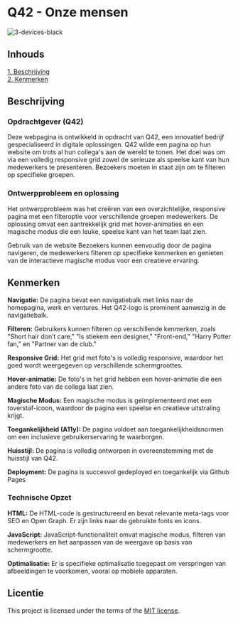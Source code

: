 # Q42 - Onze mensen
![3-devices-black](https://github.com/OvenMagnetron/the-startup-responsive-interactieve-website/assets/91184609/24e638a4-e914-49dd-be52-fd9e14a0f5e4)

## Inhouds
[1. Beschrijving](https://github.com/OvenMagnetron/the-startup-responsive-interactieve-website/blob/main/README.md#beschrijving)  
[2. Kenmerken](https://github.com/OvenMagnetron/the-startup-responsive-interactieve-website/blob/main/README.md#kenmerken)  

## Beschrijving
### Opdrachtgever (Q42)
Deze webpagina is ontwikkeld in opdracht van Q42, een innovatief bedrijf gespecialiseerd in digitale oplossingen. Q42 wilde een pagina op hun website om trots al hun collega's aan de wereld te tonen. Het doel was om via een volledig responsive grid zowel de serieuze als speelse kant van hun medewerkers te presenteren. Bezoekers moeten in staat zijn om te filteren op specifieke groepen.

### Ontwerpprobleem en oplossing
Het ontwerpprobleem was het creëren van een overzichtelijke, responsive pagina met een filteroptie voor verschillende groepen medewerkers. De oplossing omvat een aantrekkelijk grid met hover-animaties en een magische modus die een leuke, speelse kant van het team laat zien.

Gebruik van de website
Bezoekers kunnen eenvoudig door de pagina navigeren, de medewerkers filteren op specifieke kenmerken en genieten van de interactieve magische modus voor een creatieve ervaring.

<!-- In de Beschrijving staat hoe je project er uit ziet, hoe het werkt en wat je er mee kan. -->
<!-- Voeg een mooie poster visual toe 📸 -->
<!-- Voeg een link toe naar Github Pages 🌐-->

## Kenmerken
<!-- Bij Kenmerken staat welke technieken zijn gebruikt en hoe. Wat is de HTML structuur? Wat zijn de belangrijkste dingen in CSS? Wat is er met JS gedaan en hoe? -->
**Navigatie:**
De pagina bevat een navigatiebalk met links naar de homepagina, werk en ventures.
Het Q42-logo is prominent aanwezig in de navigatiebalk.

**Filteren:**
Gebruikers kunnen filteren op verschillende kenmerken, zoals "Short hair don’t care," "Is stiekem een designer," "Front-end," "Harry Potter fan," en "Partner van de club."

**Responsive Grid:**
Het grid met foto's is volledig responsive, waardoor het goed wordt weergegeven op verschillende schermgroottes.

**Hover-animatie:**
De foto's in het grid hebben een hover-animatie die een andere foto van de collega laat zien.

**Magische Modus:**
Een magische modus is geïmplementeerd met een toverstaf-icoon, waardoor de pagina een speelse en creatieve uitstraling krijgt.

**Toegankelijkheid (A11y):**
De pagina voldoet aan toegankelijkheidsnormen om een inclusieve gebruikerservaring te waarborgen.

**Huisstijl:**
De pagina is volledig ontworpen in overeenstemming met de huisstijl van Q42.

**Deployment:**
De pagina is succesvol gedeployed en toegankelijk via Github Pages

### Technische Opzet
**HTML:**
De HTML-code is gestructureerd en bevat relevante meta-tags voor SEO en Open Graph.
Er zijn links naar de gebruikte fonts en icons.

**JavaScript:**
JavaScript-functionaliteit omvat magische modus, filteren van medewerkers en het aanpassen van de weergave op basis van schermgrootte.

**Optimalisatie:**
Er is specifieke optimalisatie toegepast om verspringen van afbeeldingen te voorkomen, vooral op mobiele apparaten.

## Licentie

This project is licensed under the terms of the [MIT license](./LICENSE).

